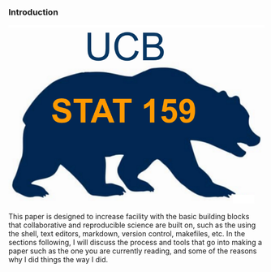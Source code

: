 ### Introduction
![](https://github.com/tim-mcginley/stat159-project1/blob/master/images/stat159-logo.png)

This paper is designed to increase facility with the basic building blocks that collaborative and reproducible science are built on, such as the using the shell, text editors, markdown, version control, makefiles, etc.  In the sections following, I will discuss the process and tools that go into making a paper such as the one you are currently reading, and some of the reasons why I did things the way I did. 

